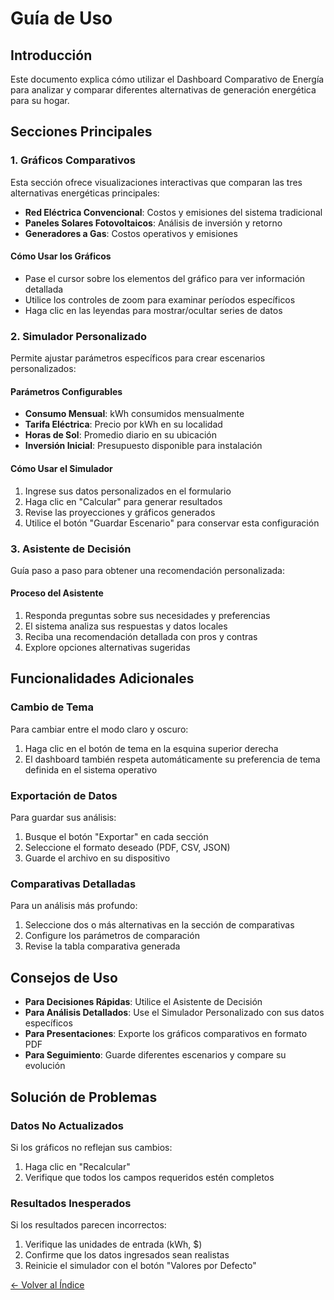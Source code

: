 # Guía de Uso

## Introducción
Este documento explica cómo utilizar el Dashboard Comparativo de Energía para analizar y comparar diferentes alternativas de generación energética para su hogar.

## Secciones Principales

### 1. Gráficos Comparativos
Esta sección ofrece visualizaciones interactivas que comparan las tres alternativas energéticas principales:

- **Red Eléctrica Convencional**: Costos y emisiones del sistema tradicional
- **Paneles Solares Fotovoltaicos**: Análisis de inversión y retorno
- **Generadores a Gas**: Costos operativos y emisiones

#### Cómo Usar los Gráficos
- Pase el cursor sobre los elementos del gráfico para ver información detallada
- Utilice los controles de zoom para examinar períodos específicos
- Haga clic en las leyendas para mostrar/ocultar series de datos

### 2. Simulador Personalizado
Permite ajustar parámetros específicos para crear escenarios personalizados:

#### Parámetros Configurables
- **Consumo Mensual**: kWh consumidos mensualmente
- **Tarifa Eléctrica**: Precio por kWh en su localidad
- **Horas de Sol**: Promedio diario en su ubicación
- **Inversión Inicial**: Presupuesto disponible para instalación

#### Cómo Usar el Simulador
1. Ingrese sus datos personalizados en el formulario
2. Haga clic en "Calcular" para generar resultados
3. Revise las proyecciones y gráficos generados
4. Utilice el botón "Guardar Escenario" para conservar esta configuración

### 3. Asistente de Decisión
Guía paso a paso para obtener una recomendación personalizada:

#### Proceso del Asistente
1. Responda preguntas sobre sus necesidades y preferencias
2. El sistema analiza sus respuestas y datos locales
3. Reciba una recomendación detallada con pros y contras
4. Explore opciones alternativas sugeridas

## Funcionalidades Adicionales

### Cambio de Tema
Para cambiar entre el modo claro y oscuro:
1. Haga clic en el botón de tema en la esquina superior derecha
2. El dashboard también respeta automáticamente su preferencia de tema definida en el sistema operativo

### Exportación de Datos
Para guardar sus análisis:
1. Busque el botón "Exportar" en cada sección
2. Seleccione el formato deseado (PDF, CSV, JSON)
3. Guarde el archivo en su dispositivo

### Comparativas Detalladas
Para un análisis más profundo:
1. Seleccione dos o más alternativas en la sección de comparativas
2. Configure los parámetros de comparación
3. Revise la tabla comparativa generada

## Consejos de Uso

- **Para Decisiones Rápidas**: Utilice el Asistente de Decisión
- **Para Análisis Detallados**: Use el Simulador Personalizado con sus datos específicos
- **Para Presentaciones**: Exporte los gráficos comparativos en formato PDF
- **Para Seguimiento**: Guarde diferentes escenarios y compare su evolución

## Solución de Problemas

### Datos No Actualizados
Si los gráficos no reflejan sus cambios:
1. Haga clic en "Recalcular"
2. Verifique que todos los campos requeridos estén completos

### Resultados Inesperados
Si los resultados parecen incorrectos:
1. Verifique las unidades de entrada (kWh, $)
2. Confirme que los datos ingresados sean realistas
3. Reinicie el simulador con el botón "Valores por Defecto"

[← Volver al Índice](../README.md)